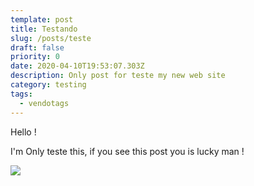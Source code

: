```yaml
---
template: post
title: Testando
slug: /posts/teste
draft: false
priority: 0
date: 2020-04-10T19:53:07.303Z
description: Only post for teste my new web site
category: testing
tags:
  - vendotags
---
```

Hello !

I'm Only teste this, if you see this post you is lucky man !

![](/media/7766gg.jpg)